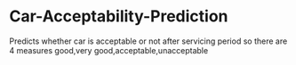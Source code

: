 # Car-Acceptability-Prediction
Predicts whether car is acceptable or not after servicing period so there are 4 measures good,very good,acceptable,unacceptable
